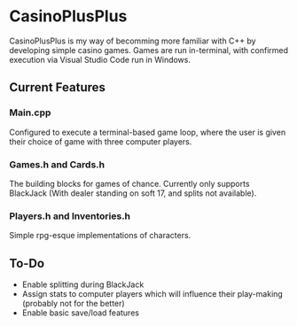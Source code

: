 # CasinoPlusPlus
CasinoPlusPlus is my way of becomming more familiar with C++ by developing simple casino games. Games are run in-terminal, with confirmed execution via Visual Studio Code run in Windows.

## Current Features

### Main.cpp
Configured to execute a terminal-based game loop, where the user is given their choice of game with three computer players. 

### Games.h and Cards.h
The building blocks for games of chance. Currently only supports BlackJack (With dealer standing on soft 17, and splits not available).

### Players.h and Inventories.h
Simple rpg-esque implementations of characters.


## To-Do
* Enable splitting during BlackJack
* Assign stats to computer players which will influence their play-making (probably not for the better)
* Enable basic save/load features
